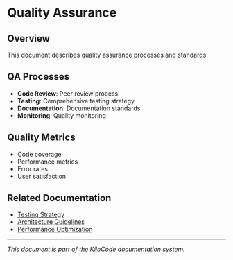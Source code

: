 # Quality Assurance

## Overview
This document describes quality assurance processes and standards.

## QA Processes
- **Code Review**: Peer review process
- **Testing**: Comprehensive testing strategy
- **Documentation**: Documentation standards
- **Monitoring**: Quality monitoring

## Quality Metrics
- Code coverage
- Performance metrics
- Error rates
- User satisfaction

## Related Documentation
- [Testing Strategy](../../testing/TESTING_STRATEGY.md)
- [Architecture Guidelines](ARCHITECTURE_GUIDELINES.md)
- [Performance Optimization](PERFORMANCE_OPTIMIZATION.md)

---
*This document is part of the KiloCode documentation system.*
